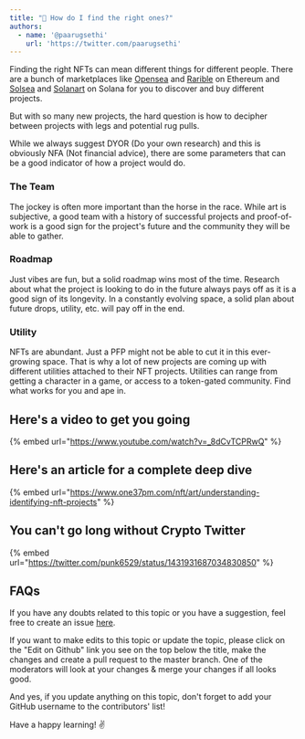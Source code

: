 ```yaml
---
title: "🔭 How do I find the right ones?"
authors:
  - name: '@paarugsethi'
    url: 'https://twitter.com/paarugsethi'
---
```


Finding the right NFTs can mean different things for different people. There are a bunch of marketplaces like [Opensea](https://opensea.io/) and [Rarible](https://rarible.com/) on Ethereum and [Solsea](https://solsea.io/) and [Solanart](https://solanart.io/) on Solana for you to discover and buy different projects.

But with so many new projects, the hard question is how to decipher between projects with legs and potential rug pulls.

While we always suggest DYOR (Do your own research) and this is obviously NFA (Not financial advice), there are some parameters that can be a good indicator of how a project would do.

### The Team

The jockey is often more important than the horse in the race. While art is subjective, a good team with a history of successful projects and proof-of-work is a good sign for the project's future and the community they will be able to gather.

### Roadmap

Just vibes are fun, but a solid roadmap wins most of the time. Research about what the project is looking to do in the future always pays off as it is a good sign of its longevity. In a constantly evolving space, a solid plan about future drops, utility, etc. will pay off in the end. 

### Utility

NFTs are abundant. Just a PFP might not be able to cut it in this ever-growing space. That is why a lot of new projects are coming up with different utilities attached to their NFT projects. Utilities can range from getting a character in a game, or access to a token-gated community. Find what works for you and ape in.

## Here's a video to get you going

{% embed url="https://www.youtube.com/watch?v=_8dCvTCPRwQ" %}

## Here's an article for a complete deep dive

{% embed url="https://www.one37pm.com/nft/art/understanding-identifying-nft-projects" %}

## You can't go long without Crypto Twitter

{% embed url="https://twitter.com/punk6529/status/1431931687034830850" %}

## FAQs

If you have any doubts related to this topic or you have a suggestion, feel free to create an issue [here](https://github.com/SuperteamDAO/ground-zero/issues).

If you want to make edits to this topic or update the topic, please click on the "Edit on Github" link you see on the top below the title, make the changes and create a pull request to the master branch. One of the moderators will look at your changes & merge your changes if all looks good.

And yes, if you update anything on this topic, don't forget to add your GitHub username to the contributors' list!

Have a happy learning! ✌️
